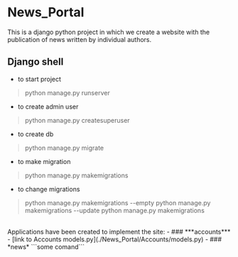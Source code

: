 # News_Portal
This is a django python project in which we create a website with the publication of news written by individual authors.
<br/>

## Django shell
* to start project
> python manage.py runserver 
* to create admin user
> python manage.py createsuperuser
* to create db
> python manage.py migrate
* to make migration
> python manage.py makemigrations
* to change migrations
> python manage.py makemigrations --empty
> python manage.py makemigrations --update
> python manage.py makemigrations

<br/>
Applications have been created to implement the site:
- ### ***accounts***
  - [link to Accounts models.py](./News_Portal/Accounts/models.py)  
- ### *news*
```some comand```

[//]: # (___)

[//]: # (first col|  second col | th col)

[//]: # (--- |------------:| :---:)

[//]: # (123 |         234 | 431)

[//]: # ()
[//]: # (> some text)